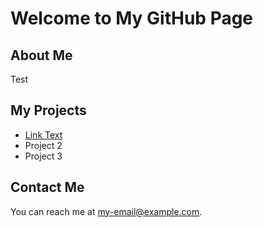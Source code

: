 # Welcome to My GitHub Page

## About Me

Test

## My Projects

- [Link Text](README.md)
- Project 2
- Project 3

## Contact Me

You can reach me at my-email@example.com.